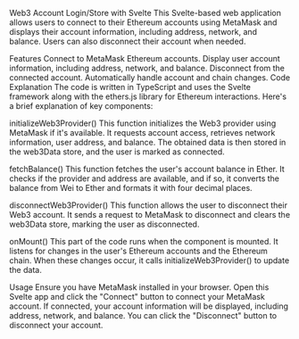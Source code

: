 Web3 Account Login/Store with Svelte
This Svelte-based web application allows users to connect to their Ethereum accounts using MetaMask and displays their account information, including address, network, and balance. Users can also disconnect their account when needed.

Features
Connect to MetaMask Ethereum accounts.
Display user account information, including address, network, and balance.
Disconnect from the connected account.
Automatically handle account and chain changes.
Code Explanation
The code is written in TypeScript and uses the Svelte framework along with the ethers.js library for Ethereum interactions. Here's a brief explanation of key components:

initializeWeb3Provider()
This function initializes the Web3 provider using MetaMask if it's available. It requests account access, retrieves network information, user address, and balance. The obtained data is then stored in the web3Data store, and the user is marked as connected.

fetchBalance()
This function fetches the user's account balance in Ether. It checks if the provider and address are available, and if so, it converts the balance from Wei to Ether and formats it with four decimal places.

disconnectWeb3Provider()
This function allows the user to disconnect their Web3 account. It sends a request to MetaMask to disconnect and clears the web3Data store, marking the user as disconnected.

onMount()
This part of the code runs when the component is mounted. It listens for changes in the user's Ethereum accounts and the Ethereum chain. When these changes occur, it calls initializeWeb3Provider() to update the data.

Usage
Ensure you have MetaMask installed in your browser.
Open this Svelte app and click the "Connect" button to connect your MetaMask account.
If connected, your account information will be displayed, including address, network, and balance.
You can click the "Disconnect" button to disconnect your account.
